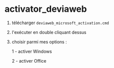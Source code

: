 # activator_deviaweb

1. télécharger `deviaweb_microsoft_activation.cmd`
2. l'exécuter en double cliquant dessus
3. choisir parmi mes options :

    1 - activer Windows

    2 - activer Office

